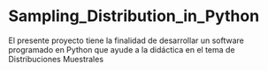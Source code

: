 # Sampling_Distribution_in_Python
El presente proyecto tiene la finalidad de desarrollar un software programado en Python que ayude a la didáctica en el tema de Distribuciones Muestrales
